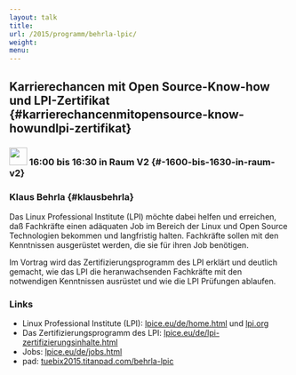 ```yaml
---
layout: talk
title:
url: /2015/programm/behrla-lpic/
weight: 
menu:
---
```

## Karrierechancen mit Open Source-Know-how und LPI-Zertifikat {#karrierechancenmitopensource-know-howundlpi-zertifikat}

### <img height = "32" src="../../../images/talk.svg"> 16:00 bis 16:30 in Raum V2 {#-1600-bis-1630-in-raum-v2}

### Klaus Behrla {#klausbehrla}

Das Linux Professional Institute (LPI) möchte dabei helfen und erreichen, daß Fachkräfte einen adäquaten Job im Bereich der Linux und Open Source Technologien bekommen und langfristig halten. Fachkräfte sollen mit den Kenntnissen ausgerüstet werden, die sie für ihren Job benötigen.

Im Vortrag wird das Zertifizierungsprogramm des LPI erklärt und deutlich gemacht, wie das LPI die heranwachsenden Fachkräfte mit den notwendigen Kenntnissen ausrüstet und wie die LPI Prüfungen ablaufen.

### Links 

- Linux Professional Institute (LPI): <a href="http://www.lpice.eu/de/home.html" target="_blank">lpice.eu/de/home.html</a> und <a href="http://www.lpi.org" target="_blank">lpi.org</a>
- Das Zertifizierungsprogramm des LPI: <a href="http://www.lpice.eu/de/lpi-zertifizierungsinhalte.html" target="_blank">lpice.eu/de/lpi-zertifizierungsinhalte.html</a>
- Jobs: <a href="http://www.lpice.eu/de/jobs.html" target="_blank">lpice.eu/de/jobs.html</a>
- pad: <a href="https://tuebix2015.titanpad.com/behrla-lpic" target="_blank">tuebix2015.titanpad.com/behrla-lpic</a>
